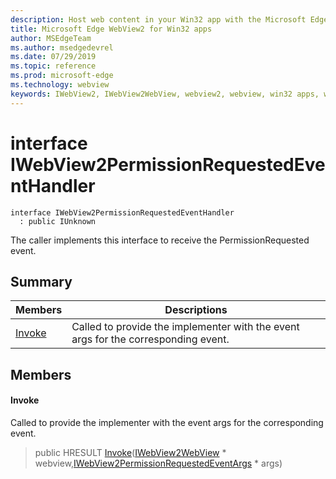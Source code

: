 ```yaml
---
description: Host web content in your Win32 app with the Microsoft Edge WebView2 control
title: Microsoft Edge WebView2 for Win32 apps
author: MSEdgeTeam
ms.author: msedgedevrel
ms.date: 07/29/2019
ms.topic: reference
ms.prod: microsoft-edge
ms.technology: webview
keywords: IWebView2, IWebView2WebView, webview2, webview, win32 apps, win32, edge
---
```


# interface IWebView2PermissionRequestedEventHandler 

```
interface IWebView2PermissionRequestedEventHandler
  : public IUnknown
```

The caller implements this interface to receive the PermissionRequested event.

## Summary

 Members                        | Descriptions
--------------------------------|---------------------------------------------
[Invoke](#invoke) | Called to provide the implementer with the event args for the corresponding event.

## Members

#### Invoke 

Called to provide the implementer with the event args for the corresponding event.

> public HRESULT [Invoke](#interface_i_web_view2_permission_requested_event_handler_1a3e8e4964f85be5d39e1463949352b56c)([IWebView2WebView](IWebView2WebView.md#interface_i_web_view2_web_view) * webview,[IWebView2PermissionRequestedEventArgs](IWebView2PermissionRequestedEventArgs.md#interface_i_web_view2_permission_requested_event_args) * args)

